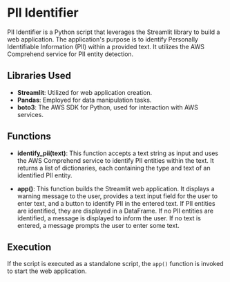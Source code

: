 # PII Identifier

PII Identifier is a Python script that leverages the Streamlit library to build a web application. The application's purpose is to identify Personally Identifiable Information (PII) within a provided text. It utilizes the AWS Comprehend service for PII entity detection.

## Libraries Used

- **Streamlit**: Utilized for web application creation.
- **Pandas**: Employed for data manipulation tasks.
- **boto3**: The AWS SDK for Python, used for interaction with AWS services.

## Functions

- **identify_pii(text)**: This function accepts a text string as input and uses the AWS Comprehend service to identify PII entities within the text. It returns a list of dictionaries, each containing the type and text of an identified PII entity.

- **app()**: This function builds the Streamlit web application. It displays a warning message to the user, provides a text input field for the user to enter text, and a button to identify PII in the entered text. If PII entities are identified, they are displayed in a DataFrame. If no PII entities are identified, a message is displayed to inform the user. If no text is entered, a message prompts the user to enter some text.

## Execution

If the script is executed as a standalone script, the `app()` function is invoked to start the web application.
